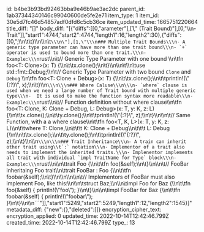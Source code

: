id: b4be3b93bd92463bba9e46b9ae3ac2dc
parent_id: 1ab37344340146c99040600de5fe2e71
item_type: 1
item_id: 30e5d7fc46d54857adf0dfd6c5cb36ce
item_updated_time: 1665751220664
title_diff: "[]"
body_diff: "[{\"diffs\":[[0,\"arameter\"],[1,\" (Trait Bound)\"],[0,\"\\\n- Trait\"]],\"start1\":4744,\"start2\":4744,\"length1\":16,\"length2\":30},{\"diffs\":[[0,\";\\\n\\t\\t}\\\n\\\n\\t```\\\n\"],[1,\"\\\n### Multiple Trait Bounds\\\n- A generic type parameter can have more than one trait bound\\\n- `+` operator is used to bound more than one trait.\\\n- Example:\\\n```rust\\\n\\t// Generic Type Parameter with one bound \\\n\\tfn foo<T: Clone>(x: T) {\\\n\\t\\tx.clone();\\\n\\t}\\\n\\\n\\t\\\n\\tuse std::fmt::Debug;\\\n\\t// Generic Type Parameter with two bound `Clone` and `Debug` \\\n\\tfn foo<T: Clone + Debug>(x: T) {\\\n\\t\\tx.clone();\\\n\\t\\tprintln!(\\\"{:?}\\\", x);\\\n\\t}\\\n```\\\n\\\n### Where Caluse\\\n\\\n- `where` clause is used when we need a large number of Trait bound with multiple generic type\\\n-  It is used to make the function syntax more readable\\\n-  Example:\\\n```rust\\\n\\t// Function definition without where clause\\\n\\tfn foo<T: Clone, K: Clone + Debug, L: Debug>(x: T, y: K, z: L) {\\\n\\t\\tx.clone();\\\n\\t\\ty.clone();\\\n\\t\\tprintln!(\\\"{:?}\\\", z);\\\n\\t}\\\n\\\n\\t// Same Function, with a a where clause\\\n\\t\\tfn foo<T, K, L>(x: T, y: K, z: L)\\\n\\t\\twhere T: Clone,\\\n\\t\\t\\t  K: Clone + Debug\\\n\\t\\t\\t  L: Debug {\\\n\\\n\\t\\tx.clone();\\\n\\t\\ty.clone();\\\n\\t\\tprintln!(\\\"{:?}\\\", z);\\\n\\t}\\\n\\\n```\\\n\\\n### Trait Inheritance\\\n- A train can inherit other trait using\\t`:` notation\\\n- Implementor of a trait also needs to implement the inherited traits.\\\n- Implenentor implements all trait with individual `impl TraitName for Type` block\\\n- Example:\\\n```rust\\\n\\\n\\ttrait Foo {\\\n\\t\\tfn foo(&self);\\\n\\t}\\\n\\\n\\t// FooBar inheritaing Foo trait\\\n\\ttrait FooBar : Foo {\\\n\\t\\tfn foobar(&self);\\\n\\t}\\\n\\\n\\\n\\\n\\t// Implementors of FooBar must also implement Foo, like this:\\\n\\\n\\tstruct Baz;\\\n\\\n\\timpl Foo for Baz {\\\n\\t\\tfn foo(&self) { println!(\\\"foo\\\"); }\\\n\\t}\\\n\\\n\\timpl FooBar for Baz {\\\n\\t\\tfn foobar(&self) { println!(\\\"foobar\\\"); }\\\n\\t}\\\n\\\n```\"]],\"start1\":5249,\"start2\":5249,\"length1\":12,\"length2\":1545}]"
metadata_diff: {"new":{},"deleted":[]}
encryption_cipher_text: 
encryption_applied: 0
updated_time: 2022-10-14T12:42:46.799Z
created_time: 2022-10-14T12:42:46.799Z
type_: 13